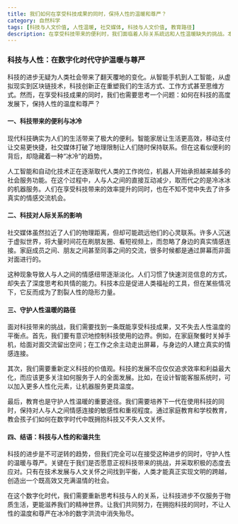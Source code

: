 ```yaml
---
title: 我们如何在享受科技成果的同时，保持人性的温暖和尊严？
category: 自然科学
tags: [科技与人文价值, 人性温暖, 社交媒体, 科技与人文价值, 教育路径]
description: 在享受科技带来的便利时，我们面临着人际关系疏远和人性温暖缺失的挑战。本文探讨了如何在科技进步的同时保持人性的温度与尊严，包括有意识地控制科技使用、重新定义科技的价值观以及通过教育培养下一代的人文关怀。实现科技与人性的和谐共生，需要我们在技术发展与人文价值间找到平衡，确保社会既高效又充满温情。
---
```

### 科技与人性：在数字化时代守护温暖与尊严

科技的进步无疑为人类社会带来了翻天覆地的变化。从智能手机到人工智能，从虚拟现实到区块链技术，科技创新正在重塑我们的生活方式、工作方式甚至思维方式。然而，在享受科技成果的同时，我们也需要思考一个问题：如何在科技的高度发展下，保持人性的温度和尊严？

#### 一、科技带来的便利与冰冷

现代科技确实为人们的生活带来了极大的便利。智能家居让生活更高效，移动支付让交易更快捷，社交媒体打破了地理限制让人们随时保持联系。但在这看似便利的背后，却隐藏着一种“冰冷”的趋势。

人工智能和自动化技术正在逐渐取代人类的工作岗位，机器人开始承担越来越多的社会服务功能。在这个过程中，人与人之间的直接互动减少，取而代之的是冷冰冰的机器服务。人们在享受科技带来的效率提升的同时，也在不知不觉中失去了许多真实的情感交流机会。

#### 二、科技对人际关系的影响

社交媒体虽然拉近了人们的物理距离，但却可能疏远他们的心灵联系。许多人沉迷于虚拟世界，将大量时间花在刷朋友圈、看短视频上，而忽略了身边的真实情感连接。家庭成员之间、朋友之间甚至同事之间的交流，很多时候都是通过屏幕而非面对面进行的。

这种现象导致人与人之间的情感纽带逐渐淡化。人们习惯了快速浏览信息的方式，却失去了深度思考和共情的能力。科技本应是促进人类福祉的工具，但在某些情况下，它反而成为了割裂人性的隐形力量。

#### 三、守护人性温暖的路径

面对科技带来的挑战，我们需要找到一条既能享受科技成果，又不失去人性温度的平衡点。首先，我们要有意识地控制科技使用的边界。例如，在家庭聚餐时关掉手机，给面对面交流留出空间；在工作之余主动走出屏幕，与身边的人建立真实的情感连接。

其次，我们需要重新定义科技的价值观。科技的发展不应仅仅追求效率和利益最大化，而应该更多关注如何服务于人的全面发展。比如，在设计智能客服系统时，可以加入更多人性化元素，让机器服务更具温度。

最后，教育也是守护人性温暖的重要途径。我们需要培养下一代在使用科技的同时，保持对人与人之间情感连接的敏感性和重视程度。通过家庭教育和学校教育，教会孩子们如何在数字时代中既拥抱科技又不失人文关怀。

#### 四、结语：科技与人性的和谐共生

科技的进步是不可逆转的趋势，但我们完全可以在接受这种进步的同时，守护人性的温暖与尊严。关键在于我们是否愿意正视科技带来的挑战，并采取积极的态度去应对。只有在技术发展与人文关怀之间找到平衡，人类才能真正实现文明的跨越，创造出一个既高效又充满温情的社会。

在这个数字化时代，我们需要重新思考科技与人的关系，让科技进步不仅服务于物质生活，更能滋养我们的精神世界。让我们共同努力，在拥抱科技的同时，不让人性的温度和尊严在冰冷的数字洪流中消失殆尽。